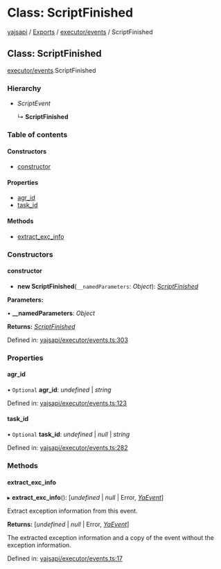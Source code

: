 # Class: ScriptFinished

[yajsapi](../yajsapi.md) / [Exports](../modules/) / [executor/events](../modules/executor_events.md) / ScriptFinished

## Class: ScriptFinished

[executor/events](../modules/executor_events.md).ScriptFinished

### Hierarchy

* _ScriptEvent_

  ↳ **ScriptFinished**

### Table of contents

#### Constructors

* [constructor](executor_events.scriptfinished.md#constructor)

#### Properties

* [agr\_id](executor_events.scriptfinished.md#agr_id)
* [task\_id](executor_events.scriptfinished.md#task_id)

#### Methods

* [extract\_exc\_info](executor_events.scriptfinished.md#extract_exc_info)

### Constructors

#### constructor

+ **new ScriptFinished**\(`__namedParameters`: _Object_\): [_ScriptFinished_](executor_events.scriptfinished.md)

**Parameters:**

• **\_\_namedParameters**: _Object_

**Returns:** [_ScriptFinished_](executor_events.scriptfinished.md)

Defined in: [yajsapi/executor/events.ts:303](https://github.com/golemfactory/yajsapi/blob/289a25a/yajsapi/executor/events.ts#L303)

### Properties

#### agr\_id

• `Optional` **agr\_id**: _undefined_ \| _string_

Defined in: [yajsapi/executor/events.ts:123](https://github.com/golemfactory/yajsapi/blob/289a25a/yajsapi/executor/events.ts#L123)

#### task\_id

• `Optional` **task\_id**: _undefined_ \| _null_ \| _string_

Defined in: [yajsapi/executor/events.ts:282](https://github.com/golemfactory/yajsapi/blob/289a25a/yajsapi/executor/events.ts#L282)

### Methods

#### extract\_exc\_info

▸ **extract\_exc\_info**\(\): \[_undefined_ \| _null_ \| Error, [_YaEvent_](executor_events.yaevent.md)\]

Extract exception information from this event.

**Returns:** \[_undefined_ \| _null_ \| Error, [_YaEvent_](executor_events.yaevent.md)\]

The extracted exception information and a copy of the event without the exception information.

Defined in: [yajsapi/executor/events.ts:17](https://github.com/golemfactory/yajsapi/blob/289a25a/yajsapi/executor/events.ts#L17)

